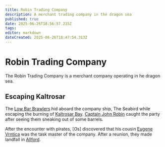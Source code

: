 ```yaml
---
title: Robin Trading Company
description: A merchant trading company in the dragon sea 
published: true
date: 2025-06-26T18:56:57.215Z
tags: 
editor: markdown
dateCreated: 2025-06-26T18:47:54.313Z
---
```


# Robin Trading Company
The Robin Trading Company is a merchant company operating in he dragon sea.

## Escaping Kaltrosar
The [Low Bar Brawlers](/organizations/low-bar-brawlers) hid aboard the company ship, The Seabird while escaping the burning of [Kaltrosar Bay](/locations/Mardun/Kaltrosar). [Captain John Robin](/characters/captain-john-robin) caught the party after seeing them sneaking out of some barrels. 


After the encounter with pirates, [Os] discovered that his cousin [Eugene Vrntica](/characters/eugene-vrntica) was the task master of the company. After a reunion, they made landfall in [Allford](/locations/Mardun/Allford).


